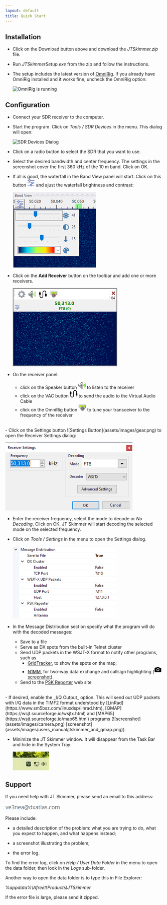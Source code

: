 ```yaml
---
layout: default
title: Quick Start
---
```


## Installation

- Click on the Download button above and download the _JTSkimmer.zip_ file.

- Run _JTSkimmerSetup.exe_ from the zip and follow the instructions.

- The setup includes the latest version of
  [OmniRig](https://www.dxatlas.com/omnirig/). 
  If you already have OmniRig installed and it works fine, uncheck the OmniRig option:
  
  ![OmniRig is running](/assets/images/omnirig_option.png)

## Configuration

- Connect your SDR receiver to the computer.

- Start the program. Click on _Tools / SDR Devices_ in the menu. This dialog will open:

  ![SDR Devices Dialog](/assets/images/sdr_devices.png)

- Click on a radio button to select the SDR that you want to use.

- Select the desired bandwidth and center frequency. The settings in the screenshot
cover the first 360 kHz of the 10 m band. Click on OK.

- If all is good, the waterfall in the Band View panel will start. Click on this button
  ![Waterfall Settings Button](assets/images/equalizer.png) 
  and ajust the waterfall brightness and contrast:

  ![Waterfall Settings](assets/images/waterfall_settings.png)

- Click on the **Add Receiver** button on the toolbar and add one or more receivers.


  ![Receiver Panel](assets/images/receiver_panel.png)

- On the receiver panel:
  - click on the Speaker button ![Speaker Button](assets/images/Speaker24x24.png) 
    to listen to the receiver
  - click on the VAC button ![VAC Button](assets/images/usb-cable.png) 
    to send the audio to the Virtual Audio Cable
  - click on the OmniRig button ![OmniRig Button](assets/images/OmniRig24x24.png) to 
    tune your transceiver to the frequency of the receiver
<br>
- Click on the Settings button ![Settings Button](assets/images/gear.png) 
  to open the Receiver Settings dialog:

  ![System Tray Icon](assets/images/receiver_settings.png)

- Enter the receiver frequency, select the mode to decode or _No Decoding_. Click on OK.
  JT Skimmer will start decoding the selected mode on the selected frequency.

- Click on _Tools / Settings_ in the menu to open the Settings dialog. 

  ![  Message Distribution Options](assets/images/distribution.png)

- In the Message Distribution section specify what
  the program will do with the decoded messages:
  - Save to a file
  - Serve as DX spots from the built-in Telnet cluster
  - Send UDP packets in the WSJT-X format to notify other programs, such as
    - [GridTracker](https://gridtracker.org/), to show the spots on the map;
    - [N1MM](https://n1mmwp.hamdocs.com/manual-windows/wsjt-x-decode-list-window/), 
    for two-way data exchange and callsign highlighting
    (![screenshot](assets/images/camera.png) [screenshot](assets/images/users_manual/jtskimmer_and_n1mm.png)).
  - Send to the [PSK Reporter](https://www.pskreporter.info/) web site  
<br>
- If desired, enable the _I/Q Output_ option. This will send out UDP packets with I/Q data 
  in the TIMF2 format understood by 
  [LinRad](https://www.sm5bsz.com/linuxdsp/linrad.htm), 
  [QMAP](https://wsjt.sourceforge.io/wsjtx.html) and 
  [MAP65](https://wsjt.sourceforge.io/map65.html) programs
  (![screenshot](assets/images/camera.png) [screenshot](assets/images/users_manual/jtskimmer_and_qmap.png)).

- Minimize the JT Skimmer window. It will disappear from the Task Bar and hide in the System Tray:

  ![System Tray Icon](assets/images/systray.png)

## Support

If you need help with JT Skimmer, please send an email to this address:

![alt text](assets/images/email_me.png)

Please include:

- a detailed description of the problem: what you are trying to do, what you expect to happen, and what happens instead;

- a screenshot illustrating the problem;

- the error log.

To find the error log, click on _Help / User Data Folder_ in the menu to open the data folder, then look in the _Logs_ sub-folder.

Another way to open the data folder is to type this in File Explorer:

_%appdata%\Afreet\Products\JTSkimmer_

If the error file is large, please send it zipped.
